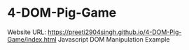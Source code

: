 # 4-DOM-Pig-Game

Website URL: https://preeti2904singh.github.io/4-DOM-Pig-Game/index.html
Javascript DOM Manipulation Example
